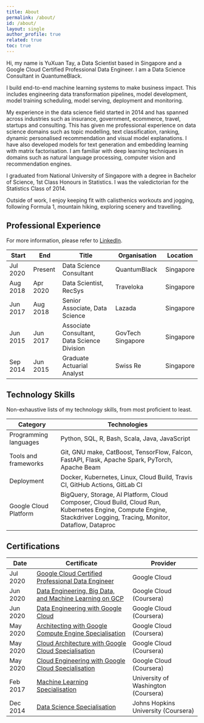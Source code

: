 ```yaml
---
title: About
permalink: /about/
id: /about/
layout: single
author_profile: true
related: true
toc: true
---
```


Hi, my name is YuXuan Tay, a Data Scientist based in Singapore
and a Google Cloud Certified Professional Data Engineer.
I am a Data Science Consultant in QuantumeBlack.

I build end-to-end machine learning systems to make business impact.
This includes engineering data transformation pipelines, model development,
model training scheduling, model serving, deployment and monitoring.

My experience in the data science field started in 2014
and has spanned across industries such as insurance, government, 
ecommerce, travel, startups and consulting.
This has given me professional experience on data science domains
such as topic modelling, text classification, ranking,
dynamic personalised recommendation and visual model explanations.
I have also developed models for text generation
and embedding learning with matrix factorisation.
I am familiar with deep learning techniques in domains
such as natural language processing, computer vision
and recommendation engines.

I graduated from National University of Singapore with a degree in
Bachelor of Science, 1st Class Honours in Statistics.
I was the valedictorian for the Statistics Class of 2014.

Outside of work, I enjoy keeping fit with calisthenics workouts and jogging,
following Formula 1, mountain hiking, exploring scenery and travelling.

## Professional Experience

For more information, please refer to [LinkedIn][linkedin].

| Start    | End      | Title                                       | Organisation      | Location  |
| -------- | -------- | ------------------------------------------- | ----------------- | --------- |
| Jul 2020 | Present  | Data Science Consultant                     | QuantumBlack      | Singapore |
| Aug 2018 | Apr 2020 | Data Scientist, RecSys                      | Traveloka         | Singapore |
| Jun 2017 | Aug 2018 | Senior Associate, Data Science              | Lazada            | Singapore |
| Jun 2015 | Jun 2017 | Associate Consultant, Data Science Division | GovTech Singapore | Singapore |
| Sep 2014 | Jun 2015 | Graduate Actuarial Analyst                  | Swiss Re          | Singapore |

## Technology Skills

Non-exhaustive lists of my technology skills, from most proficient to least.

| Category              | Technologies                                                                                                                                                         |
| --------------------- | -------------------------------------------------------------------------------------------------------------------------------------------------------------------- |
| Programming languages | Python, SQL, R, Bash, Scala, Java, JavaScript                                                                                                                        |
| Tools and frameworks  | Git, GNU make, CatBoost, TensorFlow, Falcon, FastAPI, Flask, Apache Spark, PyTorch, Apache Beam                                                                      |
| Deployment            | Docker, Kubernetes, Linux, Cloud Build, Travis CI, GitHub Actions, GitLab CI                                                                                         |
| Google Cloud Platform | BigQuery, Storage, AI Platform, Cloud Composer, Cloud Build, Cloud Run, Kubernetes Engine, Compute Engine, Stackdriver Logging, Tracing, Monitor, Dataflow, Dataproc |

## Certifications

| Date     | Certificate                                                             | Provider                            |
| -------- | ----------------------------------------------------------------------- | ----------------------------------- |
| Jul 2020 | [Google Cloud Certified Professional Data Engineer][pde-gcp]            | Google Cloud                        |
| Jun 2020 | [Data Engineering, Big Data, and Machine Learning on GCP][debdml-gcp]   | Google Cloud (Coursera)             |
| Jun 2020 | [Data Engineering with Google Cloud][de-gcp]                            | Google Cloud (Coursera)             |
| May 2020 | [Architecting with Google Compute Engine Specialisation][architect-gce] | Google Cloud (Coursera)             |
| May 2020 | [Cloud Architecture with Google Cloud Specialisation][architect-gcp]    | Google Cloud (Coursera)             |
| May 2020 | [Cloud Engineering with Google Cloud Specialisation][engineer-gcp]      | Google Cloud (Coursera)             |
| Feb 2017 | [Machine Learning Specialisation][ml-uwash]                             | University of Washington (Coursera) |
| Dec 2014 | [Data Science Specialisation][ds-jhu]                                   | Johns Hopkins University (Coursera) |

[linkedin]: https://linkedin.com/in/yxtay/
[debdml-gcp]: https://www.coursera.org/account/accomplishments/specialization/8C6HRLEGU7UP
[de-gcp]: https://www.coursera.org/account/accomplishments/professional-cert/YALL6NL6Z3Q3
[architect-gce]: https://www.coursera.org/account/accomplishments/specialization/SFEPZZJTKHZN
[architect-gcp]: https://www.coursera.org/account/accomplishments/professional-cert/WQ3YHDAUPLNR
[engineer-gcp]: https://www.coursera.org/account/accomplishments/professional-cert/3YWGSEP6SLR5
[ml-uwash]: https://www.coursera.org/account/accomplishments/specialization/A5XP8XBL4LLH
[ds-jhu]: https://www.coursera.org/account/accomplishments/specialization/7RcZBonkEe
[pde-gcp]: https://www.credential.net/998cc1c0-c0e6-425f-ba95-a5f6a44c08df
